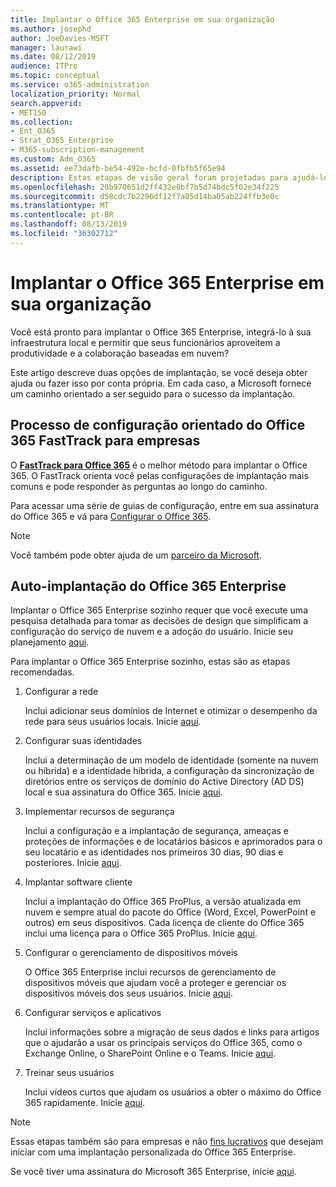 ```yaml
---
title: Implantar o Office 365 Enterprise em sua organização
ms.author: josephd
author: JoeDavies-MSFT
manager: laurawi
ms.date: 08/12/2019
audience: ITPro
ms.topic: conceptual
ms.service: o365-administration
localization_priority: Normal
search.appverid:
- MET150
ms.collection:
- Ent_O365
- Strat_O365_Enterprise
- M365-subscription-management
ms.custom: Adm_O365
ms.assetid: ee73dafb-be54-492e-bcfd-0fbfb5f65e94
description: Estas etapas de visão geral foram projetadas para ajudá-lo a configurar sua rede, criar suas identidades, implantar o Office 365 ProPlus, migrar seus dados e ajudar as pessoas da sua organização a começar a usar o Office 365.
ms.openlocfilehash: 20b970651d2ff432e0bf7b5d74bdc5f02e34f225
ms.sourcegitcommit: d58cdc7b2296df12f7a05d14ba05ab224ffb3e0c
ms.translationtype: MT
ms.contentlocale: pt-BR
ms.lasthandoff: 08/13/2019
ms.locfileid: "36302712"
---
```

# <a name="deploy-office-365-enterprise-for-your-organization"></a>Implantar o Office 365 Enterprise em sua organização

Você está pronto para implantar o Office 365 Enterprise, integrá-lo à sua infraestrutura local e permitir que seus funcionários aproveitem a produtividade e a colaboração baseadas em nuvem?

Este artigo descreve duas opções de implantação, se você deseja obter ajuda ou fazer isso por conta própria. Em cada caso, a Microsoft fornece um caminho orientado a ser seguido para o sucesso da implantação.

## <a name="guided-enterprise-office-365-setup-process-with-fasttrack"></a>Processo de configuração orientado do Office 365 FastTrack para empresas

O **[FastTrack para Office 365](https://docs.microsoft.com/fasttrack/O365-fasttrack-benefit-for-office-365)** é o melhor método para implantar o Office 365. O FastTrack orienta você pelas configurações de implantação mais comuns e pode responder às perguntas ao longo do caminho. 

Para acessar uma série de guias de configuração, entre em sua assinatura do Office 365 e vá para [Configurar o Office 365](https://aka.ms/o365fasttrack).

>[!Note]
>Você também pode obter ajuda de um [parceiro da Microsoft](https://www.microsoft.com/solution-providers/home).
>

## <a name="self-deployment-of-office-365-enterprise"></a>Auto-implantação do Office 365 Enterprise

Implantar o Office 365 Enterprise sozinho requer que você execute uma pesquisa detalhada para tomar as decisões de design que simplificam a configuração do serviço de nuvem e a adoção do usuário. Inicie seu planejamento [aqui](get-your-organization-ready-for-office-365.md).

Para implantar o Office 365 Enterprise sozinho, estas são as etapas recomendadas.

1. Configurar a rede

   Inclui adicionar seus domínios de Internet e otimizar o desempenho da rede para seus usuários locais. Inicie [aqui](set-up-network-for-office-365.md).
 
2. Configurar suas identidades

   Inclui a determinação de um modelo de identidade (somente na nuvem ou híbrida) e a identidade híbrida, a configuração da sincronização de diretórios entre os serviços de domínio do Active Directory (AD DS) local e sua assinatura do Office 365. Inicie [aqui](protect-your-global-administrator-accounts.md).

3. Implementar recursos de segurança

   Inclui a configuração e a implantação de segurança, ameaças e proteções de informações e de locatários básicos e aprimorados para o seu locatário e as identidades nos primeiros 30 dias, 90 dias e posteriores. Inicie [aqui](https://docs.microsoft.com/office365/securitycompliance/security-roadmap).
 
4. Implantar software cliente

   Inclui a implantação do Office 365 ProPlus, a versão atualizada em nuvem e sempre atual do pacote do Office (Word, Excel, PowerPoint e outros) em seus dispositivos. Cada licença de cliente do Office 365 inclui uma licença para o Office 365 ProPlus. Inicie [aqui](https://docs.microsoft.com/DeployOffice/deployment-guide-for-office-365-proplus).
 
5. Configurar o gerenciamento de dispositivos móveis

   O Office 365 Enterprise inclui recursos de gerenciamento de dispositivos móveis que ajudam você a proteger e gerenciar os dispositivos móveis dos seus usuários. Inicie [aqui](https://support.office.com/article/set-up-mobile-device-management-mdm-in-office-365-dd892318-bc44-4eb1-af00-9db5430be3cd).
 
6. Configurar serviços e aplicativos

   Inclui informações sobre a migração de seus dados e links para artigos que o ajudarão a usar os principais serviços do Office 365, como o Exchange Online, o SharePoint Online e o Teams. Inicie [aqui](configure-services-and-applications.md).
 
7. Treinar seus usuários

   Inclui vídeos curtos que ajudam os usuários a obter o máximo do Office 365 rapidamente. Inicie [aqui](https://docs.microsoft.com/office365/admin/admin-overview/get-started-with-office-365#training-resources-for-your-users).
 

>[!Note]
>Essas etapas também são para empresas e não [fins lucrativos](https://go.microsoft.com/fwlink/?LinkId=627221) que desejam iniciar com uma implantação personalizada do Office 365 Enterprise. 
>

Se você tiver uma assinatura do Microsoft 365 Enterprise, inicie [aqui](https://docs.microsoft.com/microsoft-365/enterprise/deploy-microsoft-365-enterprise).
